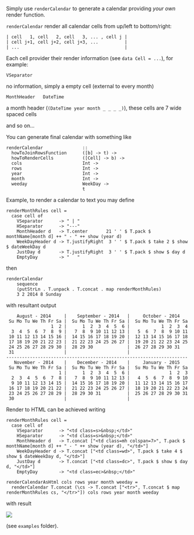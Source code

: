 Simply use `renderCalendar` to generate a calendar providing *your own*
render function.

`renderCalendar` render all calendar cells from up/left to bottom/right:

    | cell   1, cell   2, cell   3, ... , cell j |
    | cell j+1, cell j+2, cell j+3, ...          |
    | ...                                        |

Each cell provider their render information (see `data Cell = ...`), for example:

    VSeparator

no information, simply a empty cell (external to every month)

    MonthHeader   DateTime

a month header (`(DateTime year month _ _ _ _)`), these cells are 7 wide spaced cells

and so on...


You can generate final calendar with something like

    renderCalendar               ::
      howToJoinRowsFunction      ([b] -> t) ->
      howToRenderCells           ([Cell] -> b) ->
      cols                       Int ->
      rows                       Int ->
      year                       Int ->
      month                      Int ->
      weeday                     WeekDay ->
                                 t

Example, to render a calendar to text you may define

    renderMonthRules cell =
      case cell of
        VSeparator      -> " | "
        HSeparator      -> "---"
        MonthHeader d   -> T.center       21 ' ' $ T.pack $ monthName[month d] ++ " - " ++ show (year d)
        WeekDayHeader d -> T.justifyRight  3 ' ' $ T.pack $ take 2 $ show $ dateWeekDay d
        JustDay d       -> T.justifyRight  3 ' ' $ T.pack $ show $ day d
        EmptyDay        -> "   "

then

    renderCalendar
        sequence
        (putStrLn . T.unpack . T.concat . map renderMonthRules)
        3 2 2014 8 Sunday

with resultant output

        August - 2014     |    September - 2014   |     October - 2014
     Su Mo Tu We Th Fr Sa |  Su Mo Tu We Th Fr Sa |  Su Mo Tu We Th Fr Sa
                     1  2 |      1  2  3  4  5  6 |            1  2  3  4
      3  4  5  6  7  8  9 |   7  8  9 10 11 12 13 |   5  6  7  8  9 10 11
     10 11 12 13 14 15 16 |  14 15 16 17 18 19 20 |  12 13 14 15 16 17 18
     17 18 19 20 21 22 23 |  21 22 23 24 25 26 27 |  19 20 21 22 23 24 25
     24 25 26 27 28 29 30 |  28 29 30             |  26 27 28 29 30 31
     31                   |                       |
    ---------------------------------------------------------------------
       November - 2014    |    December - 2014    |     January - 2015
     Su Mo Tu We Th Fr Sa |  Su Mo Tu We Th Fr Sa |  Su Mo Tu We Th Fr Sa
                        1 |      1  2  3  4  5  6 |               1  2  3
      2  3  4  5  6  7  8 |   7  8  9 10 11 12 13 |   4  5  6  7  8  9 10
      9 10 11 12 13 14 15 |  14 15 16 17 18 19 20 |  11 12 13 14 15 16 17
     16 17 18 19 20 21 22 |  21 22 23 24 25 26 27 |  18 19 20 21 22 23 24
     23 24 25 26 27 28 29 |  28 29 30 31          |  25 26 27 28 29 30 31
     30                   |                       |

Render to HTML can be achieved writing

    renderMonthRules cell =
      case cell of
        VSeparator      -> "<td class=s>&nbsp;</td>"
        HSeparator      -> "<td class=s>&nbsp;</td>"
        MonthHeader d   -> T.concat ["<td class=mh colspan=7>", T.pack $ monthName[month d] ++ " - " ++ show (year d), "</td>"]
        WeekDayHeader d -> T.concat ["<td class=wd>", T.pack $ take 4 $ show $ dateWeekDay d, "</td>"]
        JustDay d       -> T.concat ["<td class=dc>", T.pack $ show $ day d, "</td>"]
        EmptyDay        -> "<td class=ec>&nbsp;</td>"

    renderCalendarAsHtml cols rows year month weeday =
      renderCalendar T.concat (\cs -> T.concat ["<tr>", T.concat $ map renderMonthRules cs, "</tr>"]) cols rows year month weeday

with result

<img src="http://s9.postimg.org/vnx8o2y2n/calendar.png" />

(see `examples` folder).
















